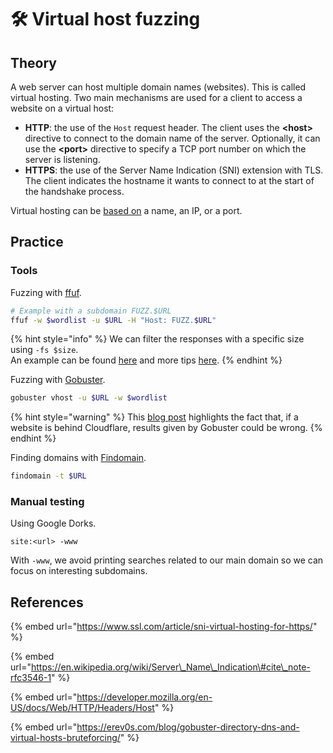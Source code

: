 # 🛠️ Virtual host fuzzing

## Theory

A web server can host multiple domain names \(websites\). This is called virtual hosting. Two main mechanisms are used for a client to access a website on a virtual host:

* **HTTP**: the use of the `Host` request header. The client uses the **&lt;host&gt;** directive to connect to the domain name of the server. Optionally, it can use the **&lt;port&gt;** directive to specify a TCP port number on which the server is listening.
* **HTTPS**: the use of the Server Name Indication \(SNI\) extension with TLS. The client indicates the hostname it wants to connect to at the start of the handshake process.

Virtual hosting can be [based on](https://en.wikipedia.org/wiki/Virtual_hosting#Name-based) a name, an IP, or a port.

## Practice

### Tools

Fuzzing with [ffuf](https://github.com/ffuf/ffuf).

```bash
# Example with a subdomain FUZZ.$URL
ffuf -w $wordlist -u $URL -H "Host: FUZZ.$URL"
```

{% hint style="info" %}
We can filter the responses with a specific size using `-fs $size`.  
An example can be found [here](https://asciinema.org/a/211360) and more tips [here](https://codingo.io/tools/ffuf/bounty/2020/09/17/everything-you-need-to-know-about-ffuf.html).
{% endhint %}

Fuzzing with [Gobuster](https://github.com/OJ/gobuster).

```bash
gobuster vhost -u $URL -w $wordlist
```

{% hint style="warning" %}
This [blog post](https://erev0s.com/blog/gobuster-directory-dns-and-virtual-hosts-bruteforcing/) highlights the fact that, if a website is behind Cloudflare, results given by Gobuster could be wrong. 
{% endhint %}

Finding domains with [Findomain](https://github.com/Findomain/Findomain).

```bash
findomain -t $URL
```

### Manual testing

Using Google Dorks.

```text
site:<url> -www
```

With `-www`, we avoid printing searches related to our main domain so we can focus on interesting subdomains.

## References

{% embed url="https://www.ssl.com/article/sni-virtual-hosting-for-https/" %}

{% embed url="https://en.wikipedia.org/wiki/Server\_Name\_Indication\#cite\_note-rfc3546-1" %}

{% embed url="https://developer.mozilla.org/en-US/docs/Web/HTTP/Headers/Host" %}

{% embed url="https://erev0s.com/blog/gobuster-directory-dns-and-virtual-hosts-bruteforcing/" %}

